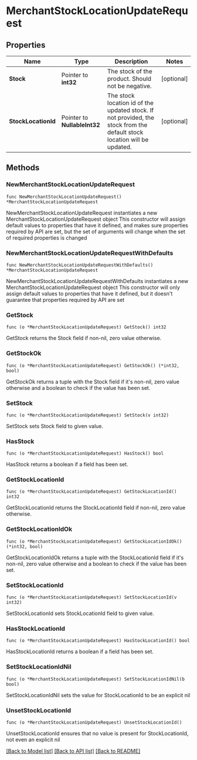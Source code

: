# MerchantStockLocationUpdateRequest

## Properties

Name | Type | Description | Notes
------------ | ------------- | ------------- | -------------
**Stock** | Pointer to **int32** | The stock of the product. Should not be negative. | [optional] 
**StockLocationId** | Pointer to **NullableInt32** | The stock location id of the updated stock. If not provided, the stock from the default stock location will be updated. | [optional] 

## Methods

### NewMerchantStockLocationUpdateRequest

`func NewMerchantStockLocationUpdateRequest() *MerchantStockLocationUpdateRequest`

NewMerchantStockLocationUpdateRequest instantiates a new MerchantStockLocationUpdateRequest object
This constructor will assign default values to properties that have it defined,
and makes sure properties required by API are set, but the set of arguments
will change when the set of required properties is changed

### NewMerchantStockLocationUpdateRequestWithDefaults

`func NewMerchantStockLocationUpdateRequestWithDefaults() *MerchantStockLocationUpdateRequest`

NewMerchantStockLocationUpdateRequestWithDefaults instantiates a new MerchantStockLocationUpdateRequest object
This constructor will only assign default values to properties that have it defined,
but it doesn't guarantee that properties required by API are set

### GetStock

`func (o *MerchantStockLocationUpdateRequest) GetStock() int32`

GetStock returns the Stock field if non-nil, zero value otherwise.

### GetStockOk

`func (o *MerchantStockLocationUpdateRequest) GetStockOk() (*int32, bool)`

GetStockOk returns a tuple with the Stock field if it's non-nil, zero value otherwise
and a boolean to check if the value has been set.

### SetStock

`func (o *MerchantStockLocationUpdateRequest) SetStock(v int32)`

SetStock sets Stock field to given value.

### HasStock

`func (o *MerchantStockLocationUpdateRequest) HasStock() bool`

HasStock returns a boolean if a field has been set.

### GetStockLocationId

`func (o *MerchantStockLocationUpdateRequest) GetStockLocationId() int32`

GetStockLocationId returns the StockLocationId field if non-nil, zero value otherwise.

### GetStockLocationIdOk

`func (o *MerchantStockLocationUpdateRequest) GetStockLocationIdOk() (*int32, bool)`

GetStockLocationIdOk returns a tuple with the StockLocationId field if it's non-nil, zero value otherwise
and a boolean to check if the value has been set.

### SetStockLocationId

`func (o *MerchantStockLocationUpdateRequest) SetStockLocationId(v int32)`

SetStockLocationId sets StockLocationId field to given value.

### HasStockLocationId

`func (o *MerchantStockLocationUpdateRequest) HasStockLocationId() bool`

HasStockLocationId returns a boolean if a field has been set.

### SetStockLocationIdNil

`func (o *MerchantStockLocationUpdateRequest) SetStockLocationIdNil(b bool)`

 SetStockLocationIdNil sets the value for StockLocationId to be an explicit nil

### UnsetStockLocationId
`func (o *MerchantStockLocationUpdateRequest) UnsetStockLocationId()`

UnsetStockLocationId ensures that no value is present for StockLocationId, not even an explicit nil

[[Back to Model list]](../README.md#documentation-for-models) [[Back to API list]](../README.md#documentation-for-api-endpoints) [[Back to README]](../README.md)



